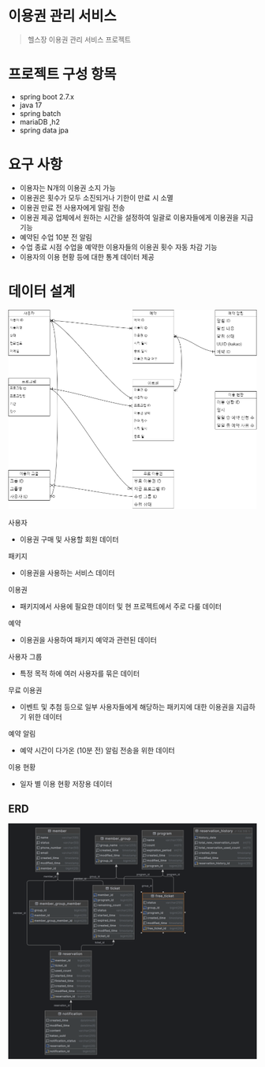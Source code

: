 # 이용권 관리 서비스

> 헬스장 이용권 관리 서비스 프로젝트

# 프로젝트 구성 항목

- spring boot 2.7.x
- java 17
- spring batch
- mariaDB ,h2
- spring data jpa

# 요구 사항

- 이용자는 N개의 이용권 소지 가능
- 이용권은 횟수가 모두 소진되거나 기한이 만료 시 소멸
- 이용권 만료 전 사용자에게 알림 전송
- 이용권 제공 업체에서 원하는 시간을 설정하여 일괄로 이용자들에게 이용권을 지급 기능
- 예약된 수업 10분 전 알림
- 수업 종료 시점 수업을 예약한 이용자들의 이용권 횟수 자동 차감 기능
- 이용자의 이용 현황 등에 대한 통계 데이터 제공

# 데이터 설계

![DataArichtecture](/docs/ticket-manager-erd.png)

사용자

- 이용권 구매 및 사용할 회원 데이터

패키지

- 이용권을 사용하는 서비스 데이터

이용권

- 패키지에서 사용에 필요한 데이터 및 현 프로젝트에서 주로 다룰 데이터

예약

- 이용권을 사용하여 패키지 예약과 관련된 데이터

사용자 그룹

- 특정 목적 하에 여러 사용자를 묶은 데이터

무료 이용권

- 이벤트 및 추첨 등으로 일부 사용자들에게 해당하는 패키지에 대한 이용권을 지급하기 위한 데이터

예약 알림

- 예약 시간이 다가온 (10분 전) 알림 전송을 위한 데이터

이용 현황

- 일자 별 이용 현황 저장용 데이터

## ERD

![ERD](/docs/erd2.png)